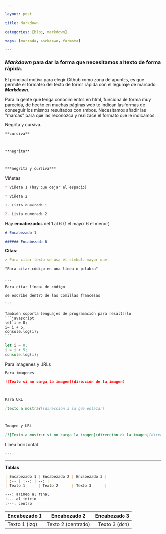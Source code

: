 ```yaml
---

layout: post

title: Markdown

categories: [blog, markdown]

tags: [marcado, markdown, formato]

---
```




### _Markdown_ para dar la forma que necesitamos al texto de forma rápida.



El principal motivo para elegir Github como zona de apuntes, es que permite el formateo del texto de forma rápida con el legunaje de marcado ***Markdown***.

Para la gente que tenga conocimientos en html, funciona de forma muy parecida, de hecho en muchas páginas web te indican las formas de conseguir los mismos resultados con ambos. Necesitamos añadir las "marcas" para que las reconozca y realizace el formato que le indicamos.

Negrita y cursiva.

```markdown
**cursiva**



**negrita**



***negrita y cursiva***
```

Viñetas

```markdown
* Viñeta 1 (hay que dejar el espacio)

* Viñeta 2

1. Lista numerada 1

2. Lista numerada 2
```

Hay **encabezados** del 1 al 6 (1 el mayor 6 el menor)

```markdown
# Encabezado 1

###### Encabezado 6
```

**Citas**:

```markdown
> Para citar texto se usa el símbolo mayor que.

"Para citar código en una línea o palabra"


​```
Para citar líneas de código 

se escribe dentro de las comillas francesas

​```

También soporta lenguajes de programación para resaltarlo
​```javascript
let i = 0;
i= i + 5;
console.log(i);
​```
```

```javascript
let i = 0;
i = i + 5;
console.log(i);
```
Para imagenes y URLs

```markdown
Para imagenes

![Texto si no carga la imagen](dirección de la imagen)



Para URL

[texto a mostrar](dirección a la que enlazar)



Imagen y URL

[![Texto a mostrar si no carga la imagen](dirección de la imagen](dirección del enlace)
```



Línea horizontal

```markdown
---
```
---
**Tablas**

```markdown
| Encabezado 1 | Encabezado 2 | Encabezado 3 |
| :-- | :--: | --: |
| Texto 1      | Texto 2      | Texto 3      |

---: alineo al final
:--- al inicio
:---: centro
```

| Encabezado 1 | Encabezado 2 | Encabezado 3 |
| :-- | :--: | --: |
| Texto 1 (izq)   | Texto 2  (centrado)  | Texto 3  (dch)   |

